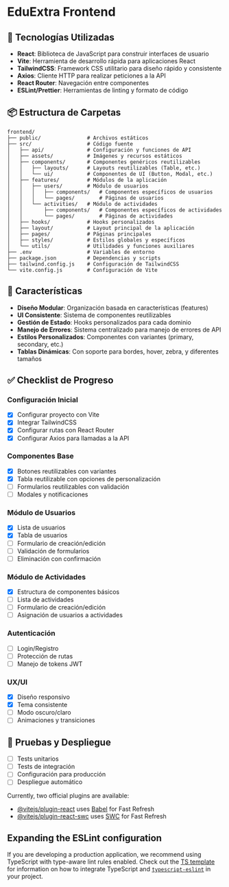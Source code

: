 # EduExtra Frontend

## 🧱 Tecnologías Utilizadas

- **React**: Biblioteca de JavaScript para construir interfaces de usuario
- **Vite**: Herramienta de desarrollo rápida para aplicaciones React
- **TailwindCSS**: Framework CSS utilitario para diseño rápido y consistente
- **Axios**: Cliente HTTP para realizar peticiones a la API
- **React Router**: Navegación entre componentes
- **ESLint/Prettier**: Herramientas de linting y formato de código

## 📦 Estructura de Carpetas

```plaintext
frontend/
├── public/               # Archivos estáticos
├── src/                  # Código fuente
│   ├── api/              # Configuración y funciones de API
│   ├── assets/           # Imágenes y recursos estáticos
│   ├── components/       # Componentes genéricos reutilizables
│   │   ├── layouts/      # Layouts reutilizables (Table, etc.)
│   │   └── ui/           # Componentes de UI (Button, Modal, etc.)
│   ├── features/         # Módulos de la aplicación
│   │   ├── users/        # Módulo de usuarios
│   │   │   ├── components/   # Componentes específicos de usuarios
│   │   │   └── pages/        # Páginas de usuarios
│   │   └── activities/   # Módulo de actividades
│   │       ├── components/   # Componentes específicos de actividades
│   │       └── pages/        # Páginas de actividades
│   ├── hooks/            # Hooks personalizados
│   ├── layout/           # Layout principal de la aplicación
│   ├── pages/            # Páginas principales
│   ├── styles/           # Estilos globales y específicos
│   └── utils/            # Utilidades y funciones auxiliares
├── .env                  # Variables de entorno
├── package.json          # Dependencias y scripts
├── tailwind.config.js    # Configuración de TailwindCSS
└── vite.config.js        # Configuración de Vite
```

## 🚀 Características

- **Diseño Modular**: Organización basada en características (features)
- **UI Consistente**: Sistema de componentes reutilizables
- **Gestión de Estado**: Hooks personalizados para cada dominio
- **Manejo de Errores**: Sistema centralizado para manejo de errores de API
- **Estilos Personalizados**: Componentes con variantes (primary, secondary, etc.)
- **Tablas Dinámicas**: Con soporte para bordes, hover, zebra, y diferentes tamaños

## ✅ Checklist de Progreso

### Configuración Inicial
- [x] Configurar proyecto con Vite
- [x] Integrar TailwindCSS
- [x] Configurar rutas con React Router
- [x] Configurar Axios para llamadas a la API

### Componentes Base
- [x] Botones reutilizables con variantes
- [x] Tabla reutilizable con opciones de personalización
- [ ] Formularios reutilizables con validación
- [ ] Modales y notificaciones

### Módulo de Usuarios
- [x] Lista de usuarios
- [x] Tabla de usuarios
- [ ] Formulario de creación/edición
- [ ] Validación de formularios
- [ ] Eliminación con confirmación

### Módulo de Actividades
- [x] Estructura de componentes básicos
- [ ] Lista de actividades
- [ ] Formulario de creación/edición
- [ ] Asignación de usuarios a actividades

### Autenticación
- [ ] Login/Registro
- [ ] Protección de rutas
- [ ] Manejo de tokens JWT

### UX/UI
- [x] Diseño responsivo
- [x] Tema consistente
- [ ] Modo oscuro/claro
- [ ] Animaciones y transiciones

## 🧪 Pruebas y Despliegue
- [ ] Tests unitarios
- [ ] Tests de integración
- [ ] Configuración para producción
- [ ] Despliegue automático

Currently, two official plugins are available:

- [@vitejs/plugin-react](https://github.com/vitejs/vite-plugin-react/blob/main/packages/plugin-react) uses [Babel](https://babeljs.io/) for Fast Refresh
- [@vitejs/plugin-react-swc](https://github.com/vitejs/vite-plugin-react/blob/main/packages/plugin-react-swc) uses [SWC](https://swc.rs/) for Fast Refresh

## Expanding the ESLint configuration

If you are developing a production application, we recommend using TypeScript with type-aware lint rules enabled. Check out the [TS template](https://github.com/vitejs/vite/tree/main/packages/create-vite/template-react-ts) for information on how to integrate TypeScript and [`typescript-eslint`](https://typescript-eslint.io) in your project.
